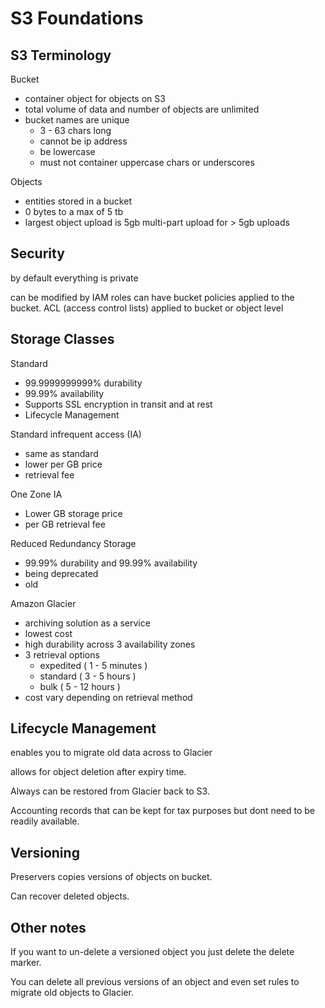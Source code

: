 # S3 Foundations

## S3 Terminology

Bucket
- container object for objects on S3
- total volume of data and number of objects are unlimited
- bucket names are unique
  - 3 - 63 chars long
  - cannot be ip address
  - be lowercase
  - must not container uppercase chars or underscores

Objects
- entities stored in a bucket
- 0 bytes to a max of 5 tb
- largest object upload is 5gb
multi-part upload for > 5gb uploads

## Security

by default everything is private

can be modified by IAM roles
can have bucket policies applied to the bucket.
ACL (access control lists) applied to bucket or object level

## Storage Classes

Standard
- 99.9999999999% durability
- 99.99% availability
- Supports SSL encryption in transit and at rest
- Lifecycle Management

Standard infrequent access (IA)
- same as standard
- lower per GB price
- retrieval fee

One Zone IA
- Lower GB storage price
- per GB retrieval fee

Reduced Redundancy Storage
- 99.99% durability and 99.99% availability
- being deprecated
- old

Amazon Glacier
- archiving solution as a service
- lowest cost
- high durability across 3 availability zones
- 3 retrieval options
  - expedited ( 1 - 5 minutes )
  - standard ( 3 - 5 hours )
  - bulk ( 5 - 12 hours )
- cost vary depending on retrieval method

## Lifecycle Management

enables you to migrate old data across to Glacier

allows for object deletion after expiry time.

Always can be restored from Glacier back to S3.

Accounting records that can be kept for tax purposes but dont need to be readily available.

## Versioning

Preservers copies versions of objects on bucket.

Can recover deleted objects.

## Other notes

If you want to un-delete a versioned object you just delete the delete marker.

You can delete all previous versions of an object and even set rules to migrate old objects to Glacier.
